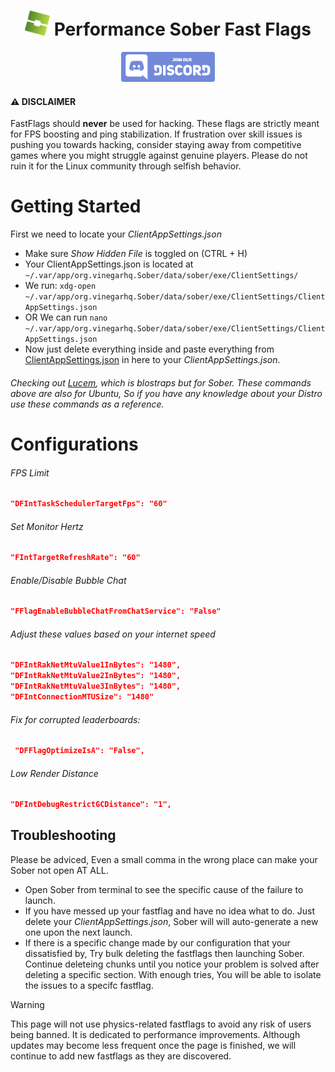 <!DOCTYPE html>
<html lang="en">
<head>
    <meta charset="UTF-8">
    <meta name="viewport" content="width=device-width, initial-scale=1.0">
</head>
<body>
    <h1 align="center">
        <img src="https://github.com/Nightro-Fx/Performance-FastFlags/blob/main/img/Sober.png" width="40" alt="Logo"/> 
        Performance Sober Fast Flags
    </h1>
  <p align="center">
  <a href="https://discord.gg/ybWP5KFegQ">
    <img src="https://github.com/Nightro-Fx/Performance-FastFlags/blob/main/img/Discord_Join.png" alt="Join Now" width="150">
  </a>
</p>

</body>
</html>





#### ⚠️ DISCLAIMER  
FastFlags should **never** be used for hacking. These flags are strictly meant for FPS boosting and ping stabilization. If frustration over skill issues is pushing you towards hacking, consider staying away from competitive games where you might struggle against genuine players. Please do not ruin it for the Linux community through selfish behavior.


# Getting Started
First we need to locate your _ClientAppSettings.json_
- Make sure _Show Hidden File_ is toggled on (CTRL + H)
- Your ClientAppSettings.json is located at `~/.var/app/org.vinegarhq.Sober/data/sober/exe/ClientSettings/`
- We run: `xdg-open ~/.var/app/org.vinegarhq.Sober/data/sober/exe/ClientSettings/ClientAppSettings.json`
- OR We can run `nano ~/.var/app/org.vinegarhq.Sober/data/sober/exe/ClientSettings/ClientAppSettings.json`
- Now just delete everything inside and paste everything from [ClientAppSettings.json](https://github.com/Nightro-Fx/Performance-FastFlags/edit/main/ClientAppSettings.json) in here to your _ClientAppSettings.json_.

###### Checking out [Lucem](https://github.com/xTrayambak/lucem), which is blostraps but for Sober. These commands above are also for Ubuntu, So if you have any knowledge about your Distro use these commands as a reference.

# Configurations
###### FPS Limit
```json
"DFIntTaskSchedulerTargetFps": "60"
```
###### Set Monitor Hertz
```json
"FIntTargetRefreshRate": "60"
```
###### Enable/Disable Bubble Chat
```json
"FFlagEnableBubbleChatFromChatService": "False" 
```
###### Adjust these values based on your internet speed
```json
"DFIntRakNetMtuValue1InBytes": "1480",
"DFIntRakNetMtuValue2InBytes": "1480",
"DFIntRakNetMtuValue3InBytes": "1480",
"DFIntConnectionMTUSize": "1480"
```
###### Fix for corrupted leaderboards:
```json
 "DFFlagOptimizeIsA": "False",
```

###### Low Render Distance
```json
"DFIntDebugRestrictGCDistance": "1",
```
## Troubleshooting
Please be adviced, Even a small comma in the wrong place can make your Sober not open AT ALL. 
- Open Sober from terminal to see the specific cause of the failure to launch.
- If you have messed up your fastflag and have no idea what to do. Just delete your _ClientAppSettings.json_, Sober will will auto-generate a new one upon the next launch.
- If there is a specific change made by our configuration that your dissatisfied by, Try bulk deleting the fastflags then launching Sober. Continue deleteing chunks until you notice your problem is solved after deleting a specific section. With enough tries, You will be able to isolate the issues to a specifc fastflag.

> [!WARNING] 
>This page will not use physics-related fastflags to avoid any risk of users being banned. It is dedicated to performance improvements. Although updates may become less frequent once the page is finished, we will continue to add new fastflags as they are discovered.

